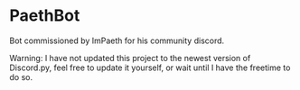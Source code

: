 # PaethBot
Bot commissioned by ImPaeth for his community discord.

Warning: I have not updated this project to the newest version of Discord.py, feel free to update it yourself, or wait until I have the freetime to do so.
